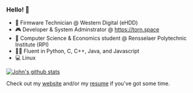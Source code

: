 ### Hello! 👋

- 💾  Firmware Technician @ Western Digital (eHDD)
- 🎮  Developer & System Adminstrator @ https://torn.space
- 🏫 Computer Science & Economics student @ Rensselaer Polytechnic Institute (RPI)
- 👨‍💻  Fluent in Python, C, C++, Java, and Javascript
- 💻  Linux

[![John's github stats](https://github-readme-stats.vercel.app/api?username=johnnyapol)](https://github.com/anuraghazra/github-readme-stats)


Check out my [website](https://johnnyapol.me) and/or my [resume](https://johnnyapol.me/resume.pdf) if you've got some time.
